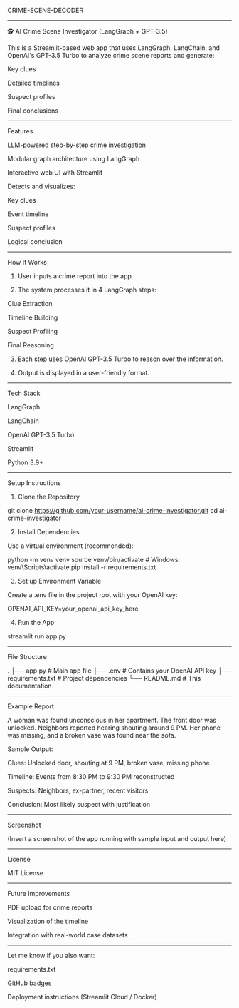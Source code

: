 CRIME-SCENE-DECODER

---

🕵️ AI Crime Scene Investigator (LangGraph + GPT-3.5)

This is a Streamlit-based web app that uses LangGraph, LangChain, and OpenAI's GPT-3.5 Turbo to analyze crime scene reports and generate:

Key clues

Detailed timelines

Suspect profiles

Final conclusions



---

Features

LLM-powered step-by-step crime investigation

Modular graph architecture using LangGraph

Interactive web UI with Streamlit

Detects and visualizes:

Key clues

Event timeline

Suspect profiles

Logical conclusion




---

How It Works

1. User inputs a crime report into the app.


2. The system processes it in 4 LangGraph steps:

Clue Extraction

Timeline Building

Suspect Profiling

Final Reasoning



3. Each step uses OpenAI GPT-3.5 Turbo to reason over the information.


4. Output is displayed in a user-friendly format.




---

Tech Stack

LangGraph

LangChain

OpenAI GPT-3.5 Turbo

Streamlit

Python 3.9+



---

Setup Instructions

1. Clone the Repository

git clone https://github.com/your-username/ai-crime-investigator.git
cd ai-crime-investigator

2. Install Dependencies

Use a virtual environment (recommended):

python -m venv venv
source venv/bin/activate  # Windows: venv\Scripts\activate
pip install -r requirements.txt

3. Set up Environment Variable

Create a .env file in the project root with your OpenAI key:

OPENAI_API_KEY=your_openai_api_key_here

4. Run the App

streamlit run app.py


---

File Structure

.
├── app.py             # Main app file
├── .env               # Contains your OpenAI API key
├── requirements.txt   # Project dependencies
└── README.md          # This documentation


---

Example Report

A woman was found unconscious in her apartment. The front door was unlocked. Neighbors reported hearing shouting around 9 PM. Her phone was missing, and a broken vase was found near the sofa.

Sample Output:

Clues: Unlocked door, shouting at 9 PM, broken vase, missing phone

Timeline: Events from 8:30 PM to 9:30 PM reconstructed

Suspects: Neighbors, ex-partner, recent visitors

Conclusion: Most likely suspect with justification



---

Screenshot

(Insert a screenshot of the app running with sample input and output here)


---

License

MIT License


---

Future Improvements

PDF upload for crime reports

Visualization of the timeline

Integration with real-world case datasets



---

Let me know if you also want:

requirements.txt

GitHub badges

Deployment instructions (Streamlit Cloud / Docker)
